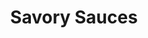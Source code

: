 ---
layout: recipe-category
title: Savory Sauces
categories: recipes
permalink: /recipes/savory-sauces
---